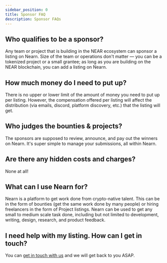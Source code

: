 ```yaml
---
sidebar_position: 0
title: Sponsor FAQ
description: Sponsor FAQs
---
```



## Who qualifies to be a sponsor?

Any team or project that is building in the NEAR ecosystem can sponsor a listing on Nearn. Size of the team or operations don't matter — you can be a tokenized project or a small grantee; as long as you are building on the NEAR blockchain, you can add a listing on Nearn.

## How much money do I need to put up?

There is no upper or lower limit of the amount of money you need to put up per listing. However, the compensation offered per listing will affect the distribution (via emails, discord, platform discovery, etc.) that the listing will get.

## Who judges the bounties & projects?

The sponsors are supposed to review, announce, and pay out the winners on Nearn. It's super simple to manage your submissions, all within Nearn.

## Are there any hidden costs and charges?

None at all!

## What can I use Nearn for?

Nearn is a platform to get work done from crypto-native talent. This can be in the form of bounties (get the same work done by many people) or hiring freelancers in the form of Project listings.
Nearn can be used to get any small to medium scale task done, including but not limited to development, writing, design, research, and product feedback.

## I need help with my listing. How can I get in touch?

You can [get in touch with us](support.md) and we will get back to you ASAP.
